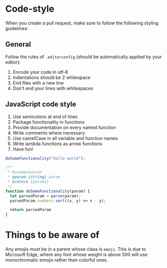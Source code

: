 # Code-style

When you create a pull request, make sure to follow the following styling guidelines:

## General

Follow the rules of `.editorconfig` (should be automatically applied by your editor):
1. Encode your code in utf-8
2. Indentations should be 2 whitespace
3. End files with a new line
4. Don't end your lines with whitespaces

## JavaScript code style

1. Use semicolons at end of lines
2. Package functionality in functions
3. Provide documentation on every named function
4. Write comments where necessary
5. Use camelCase in all variable and function names
6. Write lambda functions as arrow functions
7. Have fun!

```js
doSomeFunctionality("hello world");

/**
 * Documentation
 * @param {string} param
 * @return {params}
 */
function doSomeFunctionality(param) {
  let parsedParam = parse(param);
  parsedParam.numbers.sort((x, y) => x - y);

  return parsedParam
}
```


# Things to be aware of

Any emojis must be in a parent whose class is `emoji`. This is due to Microsoft Edge, where any font whose weight is above 500 will use monochromatic emojis rather than colorful ones.
